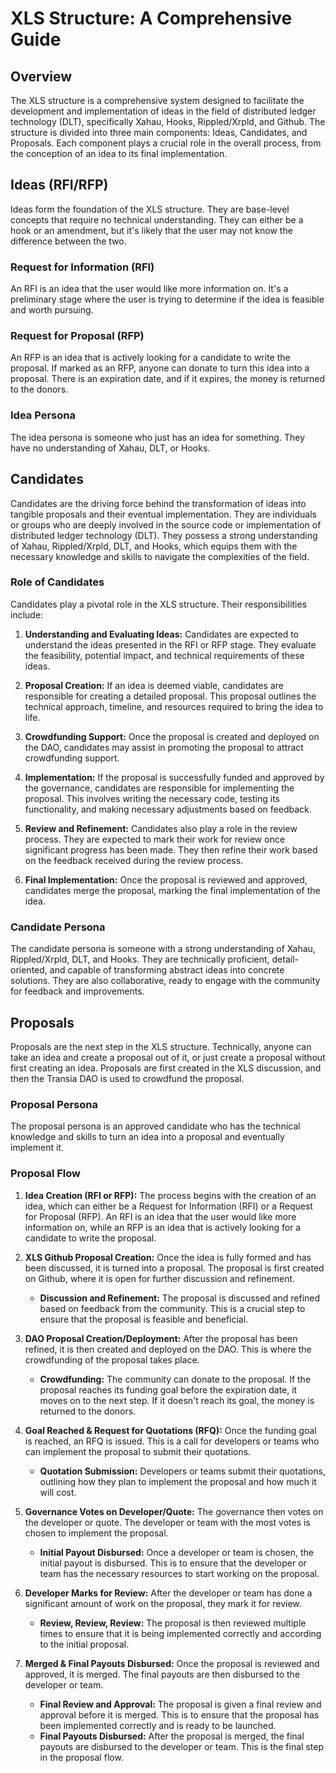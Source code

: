 # XLS Structure: A Comprehensive Guide

## Overview

The XLS structure is a comprehensive system designed to facilitate the development and implementation of ideas in the field of distributed ledger technology (DLT), specifically Xahau, Hooks, Rippled/Xrpld, and Github. The structure is divided into three main components: Ideas, Candidates, and Proposals. Each component plays a crucial role in the overall process, from the conception of an idea to its final implementation.

## Ideas (RFI/RFP)

Ideas form the foundation of the XLS structure. They are base-level concepts that require no technical understanding. They can either be a hook or an amendment, but it's likely that the user may not know the difference between the two.

### Request for Information (RFI)

An RFI is an idea that the user would like more information on. It's a preliminary stage where the user is trying to determine if the idea is feasible and worth pursuing.

### Request for Proposal (RFP)

An RFP is an idea that is actively looking for a candidate to write the proposal. If marked as an RFP, anyone can donate to turn this idea into a proposal. There is an expiration date, and if it expires, the money is returned to the donors.

### Idea Persona

The idea persona is someone who just has an idea for something. They have no understanding of Xahau, DLT, or Hooks.

## Candidates

Candidates are the driving force behind the transformation of ideas into tangible proposals and their eventual implementation. They are individuals or groups who are deeply involved in the source code or implementation of distributed ledger technology (DLT). They possess a strong understanding of Xahau, Rippled/Xrpld, DLT, and Hooks, which equips them with the necessary knowledge and skills to navigate the complexities of the field.

### Role of Candidates

Candidates play a pivotal role in the XLS structure. Their responsibilities include:

1. **Understanding and Evaluating Ideas:** Candidates are expected to understand the ideas presented in the RFI or RFP stage. They evaluate the feasibility, potential impact, and technical requirements of these ideas.

2. **Proposal Creation:** If an idea is deemed viable, candidates are responsible for creating a detailed proposal. This proposal outlines the technical approach, timeline, and resources required to bring the idea to life.

3. **Crowdfunding Support:** Once the proposal is created and deployed on the DAO, candidates may assist in promoting the proposal to attract crowdfunding support.

4. **Implementation:** If the proposal is successfully funded and approved by the governance, candidates are responsible for implementing the proposal. This involves writing the necessary code, testing its functionality, and making necessary adjustments based on feedback.

5. **Review and Refinement:** Candidates also play a role in the review process. They are expected to mark their work for review once significant progress has been made. They then refine their work based on the feedback received during the review process.

6. **Final Implementation:** Once the proposal is reviewed and approved, candidates merge the proposal, marking the final implementation of the idea.

### Candidate Persona

The candidate persona is someone with a strong understanding of Xahau, Rippled/Xrpld, DLT, and Hooks. They are technically proficient, detail-oriented, and capable of transforming abstract ideas into concrete solutions. They are also collaborative, ready to engage with the community for feedback and improvements.

## Proposals

Proposals are the next step in the XLS structure. Technically, anyone can take an idea and create a proposal out of it, or just create a proposal without first creating an idea. Proposals are first created in the XLS discussion, and then the Transia DAO is used to crowdfund the proposal.

### Proposal Persona

The proposal persona is an approved candidate who has the technical knowledge and skills to turn an idea into a proposal and eventually implement it.

### Proposal Flow

1. **Idea Creation (RFI or RFP):** The process begins with the creation of an idea, which can either be a Request for Information (RFI) or a Request for Proposal (RFP). An RFI is an idea that the user would like more information on, while an RFP is an idea that is actively looking for a candidate to write the proposal.

2. **XLS Github Proposal Creation:** Once the idea is fully formed and has been discussed, it is turned into a proposal. The proposal is first created on Github, where it is open for further discussion and refinement.

    - **Discussion and Refinement:** The proposal is discussed and refined based on feedback from the community. This is a crucial step to ensure that the proposal is feasible and beneficial.

3. **DAO Proposal Creation/Deployment:** After the proposal has been refined, it is then created and deployed on the DAO. This is where the crowdfunding of the proposal takes place.

    - **Crowdfunding:** The community can donate to the proposal. If the proposal reaches its funding goal before the expiration date, it moves on to the next step. If it doesn't reach its goal, the money is returned to the donors.

4. **Goal Reached & Request for Quotations (RFQ):** Once the funding goal is reached, an RFQ is issued. This is a call for developers or teams who can implement the proposal to submit their quotations.

    - **Quotation Submission:** Developers or teams submit their quotations, outlining how they plan to implement the proposal and how much it will cost.

5. **Governance Votes on Developer/Quote:** The governance then votes on the developer or quote. The developer or team with the most votes is chosen to implement the proposal.

    - **Initial Payout Disbursed:** Once a developer or team is chosen, the initial payout is disbursed. This is to ensure that the developer or team has the necessary resources to start working on the proposal.

6. **Developer Marks for Review:** After the developer or team has done a significant amount of work on the proposal, they mark it for review.

    - **Review, Review, Review:** The proposal is then reviewed multiple times to ensure that it is being implemented correctly and according to the initial proposal.

7. **Merged & Final Payouts Disbursed:** Once the proposal is reviewed and approved, it is merged. The final payouts are then disbursed to the developer or team.

    - **Final Review and Approval:** The proposal is given a final review and approval before it is merged. This is to ensure that the proposal has been implemented correctly and is ready to be launched.
    - **Final Payouts Disbursed:** After the proposal is merged, the final payouts are disbursed to the developer or team. This is the final step in the proposal flow.

